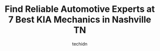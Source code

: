 ---
layout: ampstory
image: https://images.unsplash.com/photo-1630381796593-6b72c570dc43?ixlib=rb-4.0.3&ixid=MnwxMjA3fDB8MHxwaG90by1wYWdlfHx8fGVufDB8fHx8&auto=format&fit=crop&w=640&h=853&q=80
author: techidn
featured: false
description: Looking for reliable and skilled KIA Mechanic in Nashville TN, USA? Your search ends here with the 7 best KIA Mechanic in town. With their expertise and commitment to delivering exceptional 
title: Find Reliable Automotive Experts at 7 Best KIA Mechanics in Nashville TN
cover:
   title: Find Reliable Automotive Experts at 7 Best KIA Mechanics in Nashville TN
   subtitle: Rickpate
   background: https://images.unsplash.com/photo-1630381796593-6b72c570dc43?ixlib=rb-4.0.3&ixid=MnwxMjA3fDB8MHxwaG90by1wYWdlfHx8fGVufDB8fHx8&auto=format&fit=crop&w=640&h=853&q=80

pages: 
 - layout: thirds
   top: <h1>#1 Simpsons Auto Repair</h1>
   bottom: "<p>I had taken my car to the dealership who wanted to charge me more than i could ever afford just to replace spark plugs and a ignition coil. My mom sent me Simpsons as </p>"
   background: https://www.knot35.com/toplist/wp-content/uploads/2023/06/best-kia-mechanic-1-in-nashville-tn-1685835236.jpeg
   backgroundblur: true
 - layout: thirds
   top: <h1>#2 Kwik Kar Lube & Tune</h1>
   bottom: "<p>7000 Charlotte Pike, Nashville, TN 37209, United States</p>"
   background: https://www.knot35.com/toplist/wp-content/uploads/2023/06/best-kia-mechanic-2-in-nashville-tn-1685835237.jpeg
   cta:
      link: https://www.knot35.com/toplist/find-reliable-automotive-experts-at-7-best-kia-mechanics-in-nashville-tn/
      text: Find Reliable Automotive Experts at 7 Best KIA Mechanics in Nashville TN
 - layout: thirds
   top: <h1>#3 Nashville Auto Repair</h1>
   bottom: "<p>2609 8th Ave S, Nashville, TN 37204, United States</p>"
   background: https://www.knot35.com/toplist/wp-content/uploads/2023/06/best-kia-mechanic-3-in-nashville-tn-1685835237.jpeg
   cta:
      link: https://www.knot35.com/toplist/find-reliable-automotive-experts-at-7-best-kia-mechanics-in-nashville-tn/
      text: Find Reliable Automotive Experts at 7 Best KIA Mechanics in Nashville TN
 - layout: thirds
   top: <h1>#4 Lawson & Son Auto Repair</h1>
   bottom: "<p>5137 Harding Pike, Nashville, TN 37205, United States</p>"
   background: https://images.unsplash.com/photo-1536745287225-21d689278fd1?ixlib=rb-4.0.3&ixid=MnwxMjA3fDB8MHxwaG90by1wYWdlfHx8fGVufDB8fHx8&auto=format&fit=crop&w=640&h=853&q=80
   cta:
      link: https://www.knot35.com/toplist/find-reliable-automotive-experts-at-7-best-kia-mechanics-in-nashville-tn/
      text: Find Reliable Automotive Experts at 7 Best KIA Mechanics in Nashville TN
 - layout: thirds
   top: <h1>#5 Import Auto Maintenance</h1>
   bottom: "<p>490 Craighead St, Nashville, TN 37204, United States</p>"
   background: https://images.unsplash.com/photo-1632260260864-caf7fde5ec36?ixlib=rb-4.0.3&ixid=MnwxMjA3fDB8MHxwaG90by1wYWdlfHx8fGVufDB8fHx8&auto=format&fit=crop&w=640&h=853&q=80
   cta:
      link: https://www.knot35.com/toplist/find-reliable-automotive-experts-at-7-best-kia-mechanics-in-nashville-tn/
      text: Find Reliable Automotive Experts at 7 Best KIA Mechanics in Nashville TN
 - layout: thirds
   top: <h1>#6 Nashville Auto Care</h1>
   bottom: "<p>839 Porter Rd, Nashville, TN 37206, United States</p>"
   background: https://images.unsplash.com/photo-1602536052359-ef94c21c5948?ixlib=rb-4.0.3&ixid=MnwxMjA3fDB8MHxwaG90by1wYWdlfHx8fGVufDB8fHx8&auto=format&fit=crop&w=640&h=853&q=80
   cta:
      link: https://www.knot35.com/toplist/find-reliable-automotive-experts-at-7-best-kia-mechanics-in-nashville-tn/
      text: Find Reliable Automotive Experts at 7 Best KIA Mechanics in Nashville TN
 - layout: thirds
   top: <h1>#7 AUTO CENTER INC</h1>
   bottom: "<p>3730 Nolensville Pk, Nashville, TN 37211, United States</p>"
   background: https://images.unsplash.com/photo-1510906594845-bc082582c8cc?ixlib=rb-4.0.3&ixid=MnwxMjA3fDB8MHxwaG90by1wYWdlfHx8fGVufDB8fHx8&auto=format&fit=crop&w=640&h=853&q=80
   cta:
      link: https://www.knot35.com/toplist/find-reliable-automotive-experts-at-7-best-kia-mechanics-in-nashville-tn/
      text: Find Reliable Automotive Experts at 7 Best KIA Mechanics in Nashville TN
 - layout: thirds
   middle: Continue reading...
   background: https://plus.unsplash.com/premium_photo-1664640458616-3c74f8cb4589?ixlib=rb-4.0.3&ixid=MnwxMjA3fDB8MHxwaG90by1wYWdlfHx8fGVufDB8fHx8&auto=format&fit=crop&w=640&h=853&q=80
   cta:
      link: https://www.knot35.com/toplist/find-reliable-automotive-experts-at-7-best-kia-mechanics-in-nashville-tn/
      text: Find Reliable Automotive Experts at 7 Best KIA Mechanics in Nashville TN
      
---